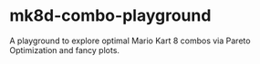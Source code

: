 # mk8d-combo-playground
A playground to explore optimal Mario Kart 8 combos via Pareto Optimization and fancy plots.
